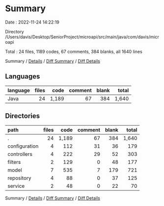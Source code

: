 # Summary

Date : 2022-11-24 14:22:19

Directory /Users/davis/Desktop/SeniorProject/microapi/src/main/java/com/davis/microapi

Total : 24 files,  1189 codes, 67 comments, 384 blanks, all 1640 lines

Summary / [Details](details.md) / [Diff Summary](diff.md) / [Diff Details](diff-details.md)

## Languages
| language | files | code | comment | blank | total |
| :--- | ---: | ---: | ---: | ---: | ---: |
| Java | 24 | 1,189 | 67 | 384 | 1,640 |

## Directories
| path | files | code | comment | blank | total |
| :--- | ---: | ---: | ---: | ---: | ---: |
| . | 24 | 1,189 | 67 | 384 | 1,640 |
| configuration | 4 | 112 | 31 | 36 | 179 |
| controllers | 4 | 222 | 29 | 52 | 303 |
| filters | 2 | 129 | 0 | 48 | 177 |
| model | 7 | 535 | 7 | 179 | 721 |
| repository | 4 | 88 | 0 | 37 | 125 |
| service | 2 | 48 | 0 | 22 | 70 |

Summary / [Details](details.md) / [Diff Summary](diff.md) / [Diff Details](diff-details.md)